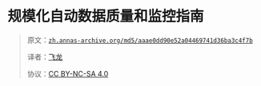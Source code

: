 # 规模化自动数据质量和监控指南

> 原文：[`zh.annas-archive.org/md5/aaae0dd90e52a04469741d36ba3c4f7b`](https://zh.annas-archive.org/md5/aaae0dd90e52a04469741d36ba3c4f7b)
> 
> 译者：[飞龙](https://github.com/wizardforcel)
> 
> 协议：[CC BY-NC-SA 4.0](http://creativecommons.org/licenses/by-nc-sa/4.0/)